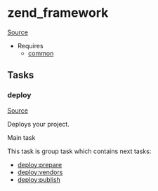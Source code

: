 <!-- DO NOT EDIT THIS FILE! -->
<!-- Instead edit recipe/zend_framework.php -->
<!-- Then run bin/docgen -->

# zend_framework

[Source](/recipe/zend_framework.php)

* Requires
  * [common](/docs/recipe/common.md)


## Tasks

### deploy
[Source](https://github.com/deployphp/deployer/blob/master/recipe/zend_framework.php#L12)

Deploys your project.

Main task


This task is group task which contains next tasks:
* [deploy:prepare](/docs/recipe/common.md#deployprepare)
* [deploy:vendors](/docs/recipe/deploy/vendors.md#deployvendors)
* [deploy:publish](/docs/recipe/common.md#deploypublish)


